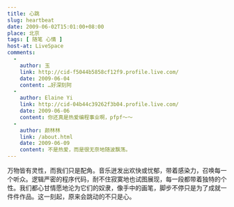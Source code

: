 ```yaml
---
title: 心跳
slug: heartbeat
date: 2009-06-02T15:01:00+08:00
place: 北京
tags: [ 随笔 心情 ]
host-at: LiveSpace
comments:
  -
    author: 玉
    link: http://cid-f5044b5858cf12f9.profile.live.com/
    date: 2009-06-04
    content: …好深刻阿
  -
    author: Elaine Yi
    link: http://cid-04b44c39262f3b04.profile.live.com/
    date: 2009-06-06
    content: 你还真是热爱编程事业啊，pfpf～～
  -
    author: 颜林林
    link: /about.html
    date: 2009-06-09
    content: 不是热爱，而是很无奈地随波飘荡。
---
```

万物皆有灵性，而我们只是配角。音乐迸发出欢快或忧郁，带着感染力，召唤每一个听众。逻辑严密的程序代码，耐不住寂寞地也试图展现，每一段都带着独特的个性。我们都心甘情愿地沦为它们的奴隶，像手中的画笔，脚步不停只是为了成就一件件作品。这一刻起，原来会跳动的不只是心。
